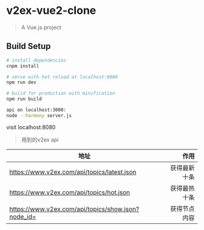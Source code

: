 # v2ex-vue2-clone

> A Vue.js project

## Build Setup

``` bash
# install dependencies
cnpm install

# serve with hot reload at localhost:8080
npm run dev

# build for production with minification
npm run build

api on localhost:3000: 
node --harmony server.js
```

visit localhost:8080

>用到的v2ex api

| 地址                                               | 作用         |
| -------------------------------------------------- | ------------:|
| https://www.v2ex.com/api/topics/latest.json        | 获得最新十条 |
| https://www.v2ex.com/api/topics/hot.json           | 获得最热十条 |
| https://www.v2ex.com/api/topics/show.json?node_id= | 获得节点内容 |
